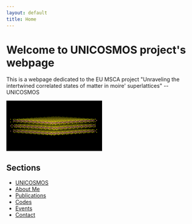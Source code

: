 ```yaml
---
layout: default
title: Home
---
```


# Welcome to UNICOSMOS project's webpage

This is a webpage dedicated to the EU MSCA project "Unraveling the intertwined correlated states of matter in moire' superlattices" -- UNICOSMOS

<img src="/images/slowed_down_looping_tmd_gif.gif" alt="Research GIF" width="50%" />


## Sections
- [UNICOSMOS](unicosmos.md)
- [About Me](about.md)
- [Publications](publications.md)
- [Codes](codes.md)
- [Events](events.md)
- [Contact](contact.md)
